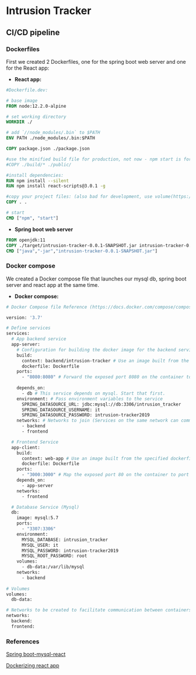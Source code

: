 # Intrusion Tracker

## CI/CD pipeline

### Dockerfiles

First we created 2 Dockerfiles, one for the spring boot web server and one for the React app:

- **React app:**
```DOCKERFILE
#Dockerfile.dev:

# base image
FROM node:12.2.0-alpine

# set working directory
WORKDIR ./

# add `//node_modules/.bin` to $PATH
ENV PATH ./node_modules/.bin:$PATH

COPY package.json ./package.json

#use the minified build file for production, not now - npm start is for development.
#COPY ./build/* ./public/ 

#install dependencies:
RUN npm install --silent
RUN npm install react-scripts@3.0.1 -g 

#copy your project files: (also bad for development, use volume(https://docs.docker.com/storage/volumes/) instead)
COPY . . 

# start 
CMD ["npm", "start"]
```

- **Spring boot web server**
```DOCKERFILE
FROM openjdk:11
COPY ./target/intrusion-tracker-0.0.1-SNAPSHOT.jar intrusion-tracker-0.0.1-SNAPSHOT.jar
CMD ["java","-jar","intrusion-tracker-0.0.1-SNAPSHOT.jar"]
```

### Docker compose

We created a Docker compose file that launches our mysql db, spring boot server and react app at the same time.

- **Docker compose:**
```DOCKERFILE
# Docker Compose file Reference (https://docs.docker.com/compose/compose-file/)

version: '3.7'

# Define services
services:
  # App backend service
  app-server:
    # Configuration for building the docker image for the backend service
    build:
      context: backend/intrusion-tracker # Use an image built from the specified dockerfile in the `polling-app-server` directory.
      dockerfile: Dockerfile
    ports:
      - "8080:8080" # Forward the exposed port 8080 on the container to port 8080 on the host machine
   
    depends_on: 
      - db # This service depends on mysql. Start that first.
    environment: # Pass environment variables to the service
      SPRING_DATASOURCE_URL: jdbc:mysql://db:3306/intrusion_tracker
      SPRING_DATASOURCE_USERNAME: it
      SPRING_DATASOURCE_PASSWORD: intrusion-tracker2019    
    networks: # Networks to join (Services on the same network can communicate with each other using their name)
      - backend
      - frontend

  # Frontend Service 
  app-client:
    build:
      context: web-app # Use an image built from the specified dockerfile in the `polling-app-client` directory.
      dockerfile: Dockerfile
    ports:
      - "3000:3000" # Map the exposed port 80 on the container to port 9090 on the host machine
    depends_on:
      - app-server
    networks:
      - frontend  

  # Database Service (Mysql)
  db:
    image: mysql:5.7
    ports:
      - "3307:3306"
    environment:
      MYSQL_DATABASE: intrusion_tracker
      MYSQL_USER: it
      MYSQL_PASSWORD: intrusion-tracker2019
      MYSQL_ROOT_PASSWORD: root
    volumes:
      - db-data:/var/lib/mysql
    networks:
      - backend  
  
# Volumes
volumes:
  db-data:

# Networks to be created to facilitate communication between containers
networks:
  backend:
  frontend:  
```

### References

[Spring boot-mysql-react](https://www.callicoder.com/spring-boot-mysql-react-docker-compose-example/)

[Dockerizing react app](https://mherman.org/blog/dockerizing-a-react-app/ )